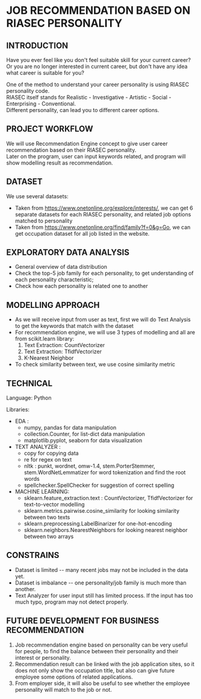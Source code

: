# JOB RECOMMENDATION BASED ON RIASEC PERSONALITY

## INTRODUCTION
Have you ever feel like you don't feel suitable skill for your current career?<br>
Or you are no longer interested in current career, but don't have any idea what career is suitable for you? <br>

One of the method to understand your career personality is using RIASEC personality code. <br>
RIASEC itself stands for Realistic - Investigative - Artistic - Social - Enterprising - Conventional. <br>
Different personality, can lead you to different career options.

## PROJECT WORKFLOW
We will use Recommendation Engine concept to give user career recommendation based on their RIASEC personality. <br>
Later on the program, user can input keywords related, and program will show modelling result as recommendation.

## DATASET
We use several datasets:<br>
* Taken from https://www.onetonline.org/explore/interests/, we can get 6 separate datasets for each RIASEC personality, and related job options matched to personality
* Taken from https://www.onetonline.org/find/family?f=0&g=Go, we can get occupation dataset for all job listed in the website.

## EXPLORATORY DATA ANALYSIS
* General overview of data distribution
* Check the top-5 job family for each personality, to get understanding of each personality characteristic;
* Check how each personality is related one to another

## MODELLING APPROACH
* As we will receive input from user as text, first we will do Text Analysis to get the keywords that match with the dataset
* For recommendation engine, we will use 3 types of modelling and all are from scikit.learn library:
  1. Text Extraction: CountVectorizer
  2. Text Extraction: TfidfVectorizer
  3. K-Nearest Neighbor
* To check similarity between text, we use cosine similarity metric

## TECHNICAL
Language: Python

Libraries:
* EDA : 
  - numpy, pandas for data manipulation
  - collection.Counter, for list-dict data manipulation
  - matplotlib.pyplot, seaborn for data visualization
* TEXT ANALYZER : 
  - copy for copying data
  - re for regex on text
  - nltk : punkt, wordnet, omw-1.4, stem.PorterStemmer, stem.WordNetLemmatizer for word tokenization and find the root words
  - spellchecker.SpellChecker for suggestion of correct spelling
* MACHINE LEARNING: 
  - sklearn.feature_extraction.text : CountVectorizer, TfidfVectorizer for text-to-vector modelling
  - sklearn.metrics.pairwise.cosine_similarity for looking similarity between two texts
  - sklearn.preprocessing.LabelBinarizer for one-hot-encoding
  - sklearn.neighbors.NearestNeighbors for looking nearest neighbor between two arrays

## CONSTRAINS
* Dataset is limited -- many recent jobs may not be included in the data yet.
* Dataset is imbalance -- one personality/job family is much more than another.
* Text Analyzer for user input still has limited process. If the input has too much typo, program may not detect properly.

## FUTURE DEVELOPMENT FOR BUSINESS RECOMMENDATION
1. Job recommendation engine based on personality can be very useful for people, to find the balance between their personality and their interest or personality.
2. Recommendation result can be linked with the job application sites, so it does not only show the occupation title, but also can give future employee some options of related applications.
3. From employer side, it will also be useful to see whether the employee personality will match to the job or not.
